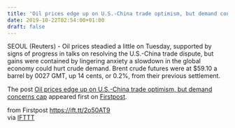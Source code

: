 ```yaml
---
title: 'Oil prices edge up on U.S.-China trade optimism, but demand concerns cap'
date: 2019-10-22T02:54:00+01:00
draft: false
---
```


SEOUL (Reuters) - Oil prices steadied a little on Tuesday, supported by signs of progress in talks on resolving the U.S.-China trade dispute, but gains were contained by lingering anxiety a slowdown in the global economy could hurt crude demand. Brent crude futures were at $59.10 a barrel by 0027 GMT, up 14 cents, or 0.2%, from their previous settlement.

The post [Oil prices edge up on U.S.-China trade optimism, but demand concerns cap](http://www.firstpost.com/business/oil-prices-edge-up-on-u-s-china-trade-optimism-but-demand-concerns-cap-7532971.html) appeared first on [Firstpost](http://www.firstpost.com).

  
  
from Firstpost https://ift.tt/2o50AT9  
via [IFTTT](https://ifttt.com/?ref=da&site=blogger)
